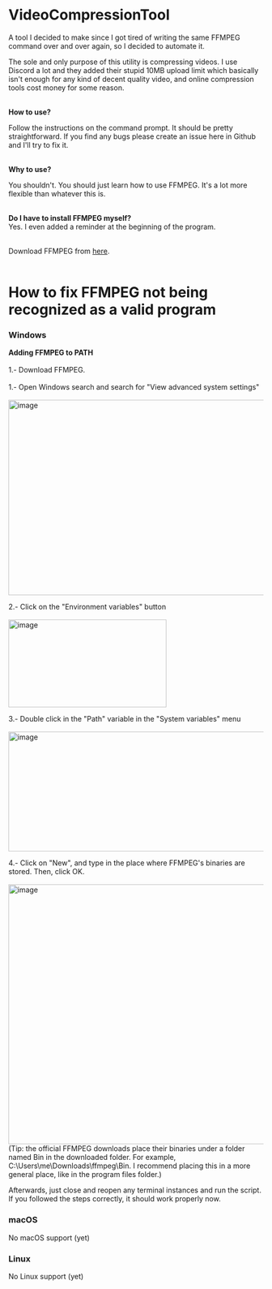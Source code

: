 # VideoCompressionTool
A tool I decided to make since I got tired of writing the same FFMPEG command over and over again, so I decided to automate it.<br>

The sole and only purpose of this utility is compressing videos. I use Discord a lot and they added their stupid 10MB upload limit which basically isn't enough for any kind of decent quality video, and online compression tools cost money for some reason.<br><br>


**How to use?** <br>

Follow the instructions on the command prompt. It should be pretty straightforward. If you find any bugs please create an issue here in Github and I'll try to fix it.<br><br>


**Why to use?** <br>

You shouldn't. You should just learn how to use FFMPEG. It's a lot more flexible than whatever this is.<br><br>


**Do I have to install FFMPEG myself?** <br>
Yes. I even added a reminder at the beginning of the program.<br><br>


Download FFMPEG from [here](https://ffmpeg.org/download.html).<br><br>


# How to fix FFMPEG not being recognized as a valid program

### Windows<br>
**Adding FFMPEG to PATH**<br><br>
1.- Download FFMPEG.<br><br>
1.- Open Windows search and search for "View advanced system settings"<br><br>
<img width="764" height="385" alt="image" src="https://github.com/user-attachments/assets/aa621053-a6ff-4046-b939-9a6cb9fd0040" />

2.- Click on the "Environment variables" button<br><br>
<img width="312" height="173" alt="image" src="https://github.com/user-attachments/assets/8b872c88-9cf2-427b-8c69-9a37c131f503" />

3.- Double click in the "Path" variable in the "System variables" menu<br><br>
<img width="582" height="236" alt="image" src="https://github.com/user-attachments/assets/032e0992-914f-4ebc-9141-cd755938e0c0" />

4.- Click on "New", and type in the place where FFMPEG's binaries are stored. Then, click OK.<br><br>
<img width="541" height="512" alt="image" src="https://github.com/user-attachments/assets/313eac97-bd4c-4d0c-9101-3f5eb2904458" /><br>
(Tip: the official FFMPEG downloads place their binaries under a folder named Bin in the downloaded folder. For example, C:\Users\me\Downloads\ffmpeg\Bin. I recommend placing this in a more general place, like in the program files folder.)

Afterwards, just close and reopen any terminal instances and run the script. If you followed the steps correctly, it should work properly now.

### macOS

No macOS support (yet)

### Linux

No Linux support (yet)
